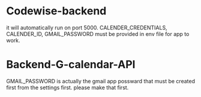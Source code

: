 # Codewise-backend

it will automatically run on port 5000.
CALENDER_CREDENTIALS,
CALENDER_ID,
GMAIL_PASSWORD 
must be provided in env file for app to work.
# Backend-G-calendar-API
GMAIL_PASSWORD is actually the gmail app possward that must be created first from the settings first. please make that first.


